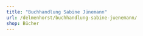 ```yaml
---
title: "Buchhandlung Sabine Jünemann"
url: /delmenhorst/buchhandlung-sabine-juenemann/
shop: Bücher
---
```

